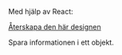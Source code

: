 Med hjälp av React:

[Återskapa den här designen](https://www.figma.com/file/XenjCcyq3pZUOa9MF3urqQ/Vue.js-form-exercise---Book-a-flight?type=design&node-id=0%3A1&mode=design&t=fiQQnZIZg35DKRFc-1)

Spara informationen i ett objekt.